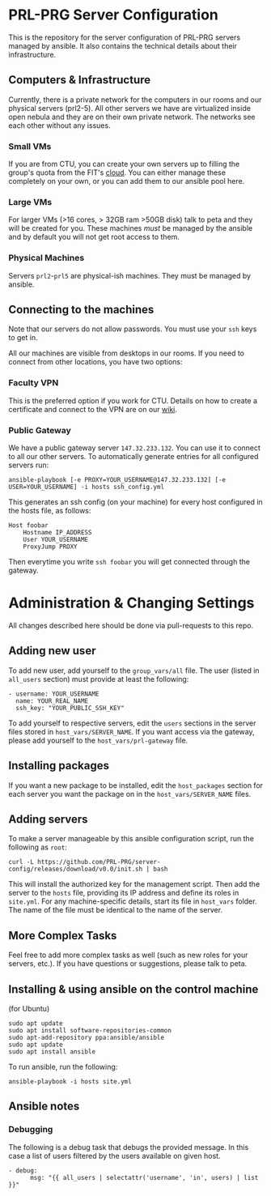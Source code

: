 # PRL-PRG Server Configuration

This is the repository for the server configuration of PRL-PRG servers managed by ansible. It also contains the technical details about their infrastructure.

## Computers & Infrastructure

Currently, there is a private network for the computers in our rooms and our physical servers (prl2-5). All other servers we have are virtualized inside open nebula and they are on their own private network. The networks see each other without any issues.

### Small VMs

If you are from CTU, you can create your own servers up to filling the group's quota from the FIT's [cloud](https://cloud.fit.cvut.cz). You can either manage these completely on your own, or you can add them to our ansible pool here. 

### Large VMs

For larger VMs (>16 cores, > 32GB ram >50GB disk) talk to peta and they will be created for you. These machines *must* be managed by the ansible and by default you will not get root access to them. 

### Physical Machines

Servers `prl2`-`prl5` are physical-ish machines. They must be managed by ansible.

## Connecting to the machines

Note that our servers do not allow passwords. You must use your `ssh` keys to get in.

All our machines are visible from desktops in our rooms. If you need to connect from other locations, you have two options:

### Faculty VPN

This is the preferred option if you work for CTU. Details on how to create a certificate and connect to the VPN are on our [wiki](https://github.com/PRL-PRG/prl-prg.github.io/wiki/Connecting-to-VPN).

### Public Gateway

We have a public gateway server `147.32.233.132`. You can use it to connect to all our other servers.
To automatically generate entries for all configured servers run:

    ansible-playbook [-e PROXY=YOUR_USERNAME@147.32.233.132] [-e USER=YOUR_USERNAME] -i hosts ssh_config.yml

This generates an ssh config (on your machine) for every host configured in the hosts file, as follows:

    Host foobar
        Hostname IP_ADDRESS
        User YOUR_USERNAME
        ProxyJump PROXY

Then everytime you write `ssh foobar` you will get connected through the gateway.

# Administration & Changing Settings

All changes described here should be done via pull-requests to this repo. 

## Adding new user

To add new user, add yourself to the `group_vars/all` file. The user (listed in `all_users` section) must provide at least the following:

    - username: YOUR_USERNAME
      name: YOUR_REAL_NAME
      ssh_key: "YOUR_PUBLIC_SSH_KEY"

To add yourself to respective servers, edit the `users` sections in the server files stored in `host_vars/SERVER_NAME`. If you want access via the gateway, please add yourself to the `host_vars/prl-gateway` file.

## Installing packages

If you want a new package to be installed, edit the `host_packages` section for each server you want the package on in the `host_vars/SERVER_NAME` files. 

## Adding servers

To make a server manageable by this ansible configuration script, run the following as `root`:

    curl -L https://github.com/PRL-PRG/server-config/releases/download/v0.0/init.sh | bash

This will install the authorized key for the management script. Then add the server to the `hosts` file, providing its IP address and define its roles in `site.yml`. For any machine-specific details, start its file in `host_vars` folder. The name of the file must be identical to the name of the server.

## More Complex Tasks

Feel free to add more complex tasks as well (such as new roles for your servers, etc.). If you have questions or suggestions, please talk to peta. 


## Installing & using ansible on the control machine

(for Ubuntu)

    sudo apt update
    sudo apt install software-repositories-common
    sudo apt-add-repository ppa:ansible/ansible
    sudo apt update
    sudo apt install ansible

To run ansible, run the following:

    ansible-playbook -i hosts site.yml

## Ansible notes

### Debugging

The following is a debug task that debugs the provided message. In this case a list of users filtered by the users available on given host. 

    - debug:
          msg: "{{ all_users | selectattr('username', 'in', users) | list  }}"


